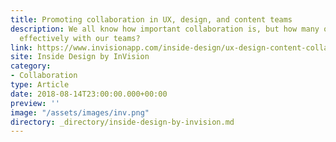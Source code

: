 ```yaml
---
title: Promoting collaboration in UX, design, and content teams
description: We all know how important collaboration is, but how many of us actually collaborate
  effectively with our teams?
link: https://www.invisionapp.com/inside-design/ux-design-content-collaboration/
site: Inside Design by InVision
category:
- Collaboration
type: Article
date: 2018-08-14T23:00:00.000+00:00
preview: ''
image: "/assets/images/inv.png"
directory: _directory/inside-design-by-invision.md
---
```

